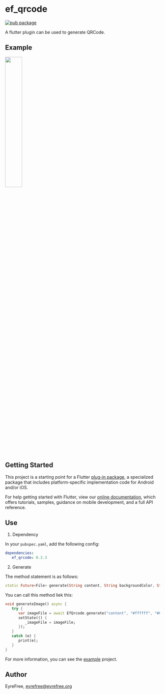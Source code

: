 # ef_qrcode

[![pub package](https://img.shields.io/pub/v/ef_qrcode.svg)](https://pub.dartlang.org/packages/ef_qrcode)

A flutter plugin can be used to generate QRCode.

## Example

<img src="https://raw.githubusercontent.com/efpub/ef_qrcode/master/example/example.jpg" width="33%"/>

## Getting Started

This project is a starting point for a Flutter [plug-in package](https://flutter.io/developing-packages/), a specialized package that includes platform-specific implementation code for Android and/or iOS.

For help getting started with Flutter, view our [online documentation](https://flutter.io/docs), which offers tutorials, samples, guidance on mobile development, and a full API reference.

## Use

1. Dependency

In your `pubspec.yaml`, add the following config:

```yaml
dependencies:
   ef_qrcode: 0.3.3
```

2. Generate

The method statement is as follows:

```dart
static Future<File> generate(String content, String backgroundColor, String foregroundColor)
```

You can call this method liek this:

```dart
void generateImage() async {
   try {
      var imageFile = await EfQrcode.generate("content", "#ffffff", "#000000");
      setState(() {
         _imageFile = imageFile;
      });
   }
   catch (e) {
      print(e);
   }
}
```

For more information, you can see the [example](https://github.com/EFPub/ef_qrcode/blob/master/example/lib/main.dart) project.

## Author

EyreFree, eyrefree@eyrefree.org
